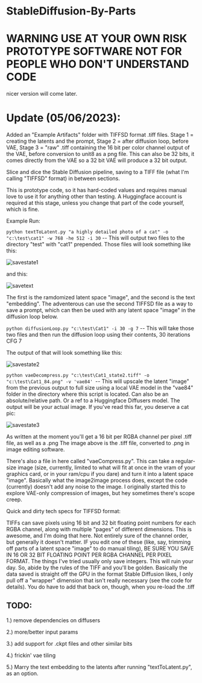 # StableDiffusion-By-Parts
# WARNING USE AT YOUR OWN RISK PROTOTYPE SOFTWARE NOT FOR PEOPLE WHO DON'T UNDERSTAND CODE
nicer version will come later.

# Update (05/06/2023): 
Added an "Example Artifacts" folder with TIFFSD format .tiff files. Stage 1 = creating the latents and the prompt, Stage 2 = after diffusion loop, before VAE, Stage 3 = "raw" .tiff containing the 16 bit per color channel output of the VAE, before conversion to unit8 as a png file. This can also be 32 bits, it comes directly from the VAE so a 32 bit VAE will produce a 32 bit output.

Slice and dice the Stable Diffusion pipeline, saving to a TIFF file (what I'm calling "TIFFSD" format) in between sections.

This is prototype code, so it has hard-coded values and requires manual love to use it for anything other than testing. A Huggingface account is required at this stage, unless you change that part of the code yourself, which is fine. 

Example Run:

`python textToLatent.py "a highly detailed photo of a cat" -o "c:\test\cat1" -w 768 -he 512 -i 30` -- This will output two files to the directory "test" with "cat1" prepended.
Those files will look something like this: 

![savestate1](https://user-images.githubusercontent.com/7604556/236593217-576cf858-3e40-44f6-95a9-f68023ceed06.png)

and this: 

![savetext](https://user-images.githubusercontent.com/7604556/236593243-67383773-5c82-49fc-894b-9ce73e730f65.png)

The first is the ramdomized latent space "image", and the second is the text "embedding". The adventerous can use the second TIFFSD file as a way to save a prompt, which can then be used with any latent space "image" in the diffusion loop below.


`python diffusionLoop.py "c:\test\Cat1" -i 30 -g 7` -- This will take those two files and then run the diffusion loop using their contents, 30 iterations CFG 7

The output of that will look something like this: 

![savestate2](https://user-images.githubusercontent.com/7604556/236593303-a6e362b7-15bc-4c5c-b33f-6f240e3a2f21.png)

`python vaeDecompress.py "c:\test\Cat1_state2.tiff" -o "c:\test\Cat1_84.png" -v 'vae84' `-- This will upscale the latent "image" from the previous output to full size using a local VAE model in the "vae84" folder in the directory where this script is located. Can also be an absolute/relative path. Or a ref to a Huggingface Diffusers model. The output will be your actual image. If you've read this far, you deserve a cat pic:


![savestate3](https://user-images.githubusercontent.com/7604556/236593446-4a6daa04-a649-4184-9fbe-f444a6cbf03e.png)

As written at the moment you'll get a 16 bit per RGBA channel per pixel .tiff file, as well as a .png The image above is the .tiff file, converted to .png in image editing software.

There's also a file in here called "vaeCompress.py". This can take a regular-size image (size, currently, limited to what will fit at once in the vram of your graphics card, or in your ram/cpu if you dare) and turn it into a latent space "image". Basically what the image2image process does, except the code (currently) doesn't add any noise to the image. I originally started this to explore VAE-only compression of images, but hey sometimes there's scope creep.

Quick and dirty tech specs for TIFFSD format:

TIFFs can save pixels using 16 bit and 32 bit floating point numbers for each RGBA channel, along with multiple "pages" of different dimensions. This is awesome, and I'm doing that here. Not entirely sure of the channel order, but generally it doesn't matter. IF you edit one of these (like, say, trimming off parts of a latent space "image" to do manual tiling), BE SURE YOU SAVE IN 16 OR 32 BIT FLOATING POINT PER RGBA CHANNEL PER PIXEL FORMAT. The things I've tried usually only save integers. This will ruin your day. So, abide by the rules of the TIFF and you'll be golden. Basically the data saved is straight off the GPU in the format Stable Diffusion likes, I only pull off a "wrapper" dimension that isn't really necessary (see the code for details). You do have to add that back on, though, when you re-load the .tiff



TODO:
-----
1.) remove dependencies on diffusers

2.) more/better input params

3.) add support for .ckpt files and other similar bits

4.) frickin' vae tiling

5.) Marry the text embedding to the latents after running "textToLatent.py", as an option.
